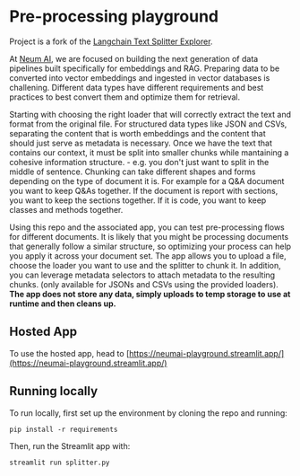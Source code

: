 # Pre-processing playground

Project is a fork of the [Langchain Text Splitter Explorer](https://github.com/langchain-ai/text-split-explorer). 

At [Neum AI](https://neum.ai), we are focused on building the next generation of data pipelines built specifically for embeddings and RAG.
Preparing data to be converted into vector embeddings and ingested in vector databases is challening.
Different data types have different requirements and best practices to best convert them and optimize them for retrieval.


Starting with choosing the right loader that will correctly extract the text and format from the original file.
For structured data types like JSON and CSVs, separating the content that is worth embeddings and the content that should just serve as metadata is necessary.
Once we have the text that contains our context, it must be split into smaller chunks while mantaining a cohesive information structure. - e.g. you don't just want to split in the middle of sentence.
Chunking can take different shapes and forms depending on the type of document it is.
For example for a Q&A document you want to keep Q&As together. If the document is report with sections, you want to keep the sections together. If it is code, you want to keep classes and methods together.

Using this repo and the associated app, you can test pre-processing flows for different documents.
It is likely that you might be processing documents that generally follow a similar structure, so optimizing your process can help you apply it across your document set.
The app allows you to upload a file, choose the loader you want to use and the splitter to chunk it.
In addition, you can leverage metadata selectors to attach metadata to the resulting chunks. (only available for JSONs and CSVs using the provided loaders).
**The app does not store any data, simply uploads to temp storage to use at runtime and then cleans up.**

## Hosted App

To use the hosted app, head to [https://neumai-playground.streamlit.app/](https://neumai-playground.streamlit.app/)

## Running locally

To run locally, first set up the environment by cloning the repo and running:

```shell
pip install -r requirements
```

Then, run the Streamlit app with:

```shell
streamlit run splitter.py
```
